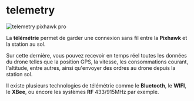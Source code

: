 # telemetry

![telemetry pixhawk pro](https://drotek.com/wp-content/uploads/2017/01/telemetry-250x250.jpg)

La **télémétrie** permet de garder une connexion sans fil entre la **Pixhawk** et la station au sol.

Sur cette dernière, vous pouvez recevoir en temps réel toutes les données du drone telles que la position GPS, la vitesse, les consommations courant, l'altitude, entre autres, ainsi qu'envoyer des ordres au drone depuis la station sol.

Il existe plusieurs technologies de télémétrie comme le **Bluetooth**, le **WIFI**, le **XBee**, ou encore les systèmes **RF** 433/915MHz par exemple.

